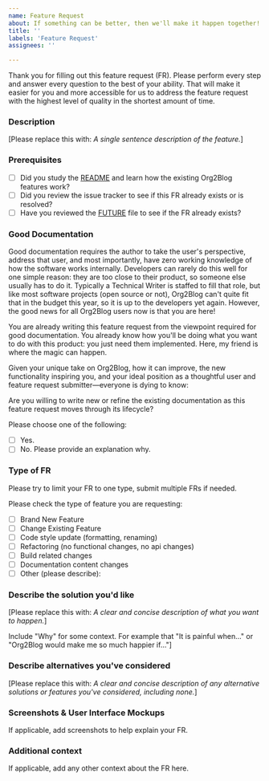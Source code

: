 ```yaml
---
name: Feature Request
about: If something can be better, then we'll make it happen together!
title: ''
labels: 'Feature Request'
assignees: ''

---
```


Thank you for filling out this feature request (FR). Please perform every step and answer every question to the best of your ability. That will make it easier for you and more accessible for us to address the feature request with the highest level of quality in the shortest amount of time.

### Description

[Please replace this with: _A single sentence description of the feature._]

### Prerequisites

* [ ] Did you study the [README](https://github.com/org2blog/org2blog/blob/master/README.org) and learn how the existing Org2Blog features work?
* [ ] Did you review the issue tracker to see if this FR already
exists or is resolved?
* [ ] Have you reviewed the [FUTURE](https://github.com/org2blog/org2blog/blob/master/FUTURE.org) file to see if the FR already exists?

### Good Documentation

Good documentation requires the author to take the user's perspective, address that user, and most importantly, have zero working knowledge of how the software works internally. Developers can rarely do this well for one simple reason: they are too close to their product, so someone else usually has to do it. Typically a Technical Writer is staffed to fill that role, but like most software projects (open source or not), Org2Blog can't quite fit that in the budget this year, so it is up to the developers yet again. However, the good news for all Org2Blog users now is that you are here!

You are already writing this feature request from the viewpoint required for good documentation. You already know how you'll be doing what you want to do with this product: you just need them implemented. Here, my friend is where the magic can happen.

Given your unique take on Org2Blog, how it can improve, the new functionality inspiring you, and your ideal position as a thoughtful user and feature request submitter—everyone is dying to know:

Are you willing to write new or refine the existing documentation as this feature request moves through its lifecycle?

Please choose one of the following:

- [ ] Yes.
- [ ] No. Please provide an explanation why.

### Type of FR

Please try to limit your FR to one type, submit multiple FRs if needed.

Please check the type of feature you are requesting:

- [ ] Brand New Feature
- [ ] Change Existing Feature
- [ ] Code style update (formatting, renaming)
- [ ] Refactoring (no functional changes, no api changes)
- [ ] Build related changes
- [ ] Documentation content changes
- [ ] Other (please describe):

### Describe the solution you'd like

[Please replace this with: _A clear and concise description of what you want to happen._]

Include "Why" for some context. For example that "It is painful when..." or "Org2Blog would make me so much happier if..."]

### Describe alternatives you've considered

[Please replace this with: _A clear and concise description of any alternative solutions or features you've considered, including none._]

### Screenshots & User Interface Mockups

If applicable, add screenshots to help explain your FR.

### Additional context

If applicable, add any other context about the FR here.
